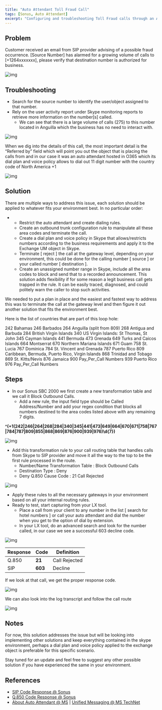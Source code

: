 ```yaml
---
title: "Auto Attendant Toll Fraud Call"
tags: [Sonus, Auto Attendant]
excerpt: "Configuring and troubleshooting Toll Fraud calls through an Auto Attendant"
---
```


## Problem

Customer  received an email from SIP provider advising of a possible fraud  occurrence. [Source Number] has alarmed for a growing volume of calls to  [+1264xxxxxxx], please verify that destination number is authorized for  business.



![img](https://lh3.googleusercontent.com/nf6tWexCKykmxDbX0BW-IuIlumIADMfWuo9rvHbTiSC1-0_fMfxVeHhIfmBfYEp7HGBk8yezgPJn1JBKrO7zJo_EukedV2m4hmL-pCK9JM-W8GvLNzp9CxWB0U9FDt74aRdXsOBeo95I0Eow1vHOV9PZhlPSS3udcxU0MbQukflVYnlrSBTFcE5xGWrFbD1G_Y0v7Ag7kIAFbUtBP6M3sSo4WCMDmLJZY0DDUqYsP_qZCJ0ONkuIl0q4S5y-T7VEo_NRxXThD25jp5TRhkwf6T0p3ZmBO53ybMQKcVGMVXyAP2WFCiiL1EXCSbhmFgCnhdW5uyG-w2FEFdqXG0d25yj96saiJD80iYrKkZqFU_z4CXJoaXEcCO41bBEj8gXxU-mhCdgCGF4l1rkLklbsi5UCPjpyyztaLtVP191cMJavD9JZ7m4PXXWOPR2jIkDkoVyPqA0shT2Q5bAKyOeiZau9P0amkhgyickjVyBtoaXzASLG1vaYy13JJY_vwDUELohQCICHyPY8h-zEKc6dURcvlkCBNrjTPrsj2uI7lCWPcnxILWmbLOHt1PSv-ZEqh7FX7XW9kc-XUBVfXx5p2f_Tg8qaluQVuZkrEENlWmRyIX9ocKVFU3LMFwlUutIuR8K8fw7EZsfEPsXaw01w_iuqed1DBOPoT6yU24D7=w259-h194-no)

 

## Troubleshooting

- Search for the source number to identify the user/object assigned to that number. 
- Rely on the user activity report under Skype monitoring reports to retrieve more information on the number[s] called. 
  - We  can see that there is a large volume of calls (275) to this number  located in Anguilla which the business has no need to interact with.

 

![img](https://lh3.googleusercontent.com/j33qYL1Mn5yruwfQv-zWocY7yJuPfuxKYj_ZBQYukaf9NDUGXu2co2L4IGTR4x84nvy23PDqIpJ6kALp5nA6570p52SWniA45Sxru50TnitoPE2ZdI9JC-kG8qj49kOfETJEu7l2F0NcAP29e6AaOQZhhnySoxzlaIGuST06BnAf_22_gygm4pJZluLU2OwFJUA7Iq4ljauRY9RSLObbJNeyOP9PJbsDQvtOa6efFdHRx9Dbcm-W3nDZb_NdjdhG91-r_yUeVp6LReh8AuMqvaniMo95MXVJjXWGNDZZc28lK92xqi5CYhWuTlw2Z3qrV9TQWyxLacFabJ3H819joDndtCeaz5xiY1FpUZ6QY4KbFr1KwY-ksdDeK5RF5_ThPtjbt-Gu8aDYA5VInOxLVZdt5iZ5p2_kvQo9C2VOUkfkt6HGDKKcNC4yY00v-QOCbf87NWhvWchVCBkmldirCvGily3eNxskl4tIv-8oIe6RdP4IQaqQGQCjYgeFV7wLxffctr9F8RrHTT47iGmhvu1-grRddfHguxDumFTcRE3WlY4LoJGy0Ep5fWSYUBYAc6G8c-dMB-tT9sKBlP7CxmESS7AkKqurpJv1thbEXZCRoaM6njtwhP-_GxK8zDmkANxe-O4SSHgWNlJwlOO43NTpSVnJBjNhY8JQaXAf=w1183-h810-no)

 

When  we dig into the details of this call, the most important detail is the  “Referred by” field which will point you out the object that is placing  the calls from  and in our case it was an auto attendant hosted in O365  which its dial plan and voice policy allows to dial out 11 digit number  with the country code of North America +1

 

![img](https://lh3.googleusercontent.com/saX3d-whMAmk2BUYZqJ6OAvdE-jDQLXIKUuO0dmijjy5FdTcbv6yOZNlDUvQVPyHZXmQdYTD57fjbH26b1DjQq6Wp9YrzDwZoOggkCdU6eBOy_-k_bXbGXDHCnGlrf_wQ6qlbGug3N1B87gmfKAO--bSyq8q2YVjDFy0SpJkfF7VhX6sjrKGlBcVkorCqBSX-JMQhnT9h9lnlPrHCPppkWudOwRsVasj9iotDgcH9WlcUIYGc_RB_swzzcvhvCj3Pxw1AQM39cb4NAu13jocHtjvNXKfoCzVwxSmZ5AMrx4BBZvjY3LgyFdc_w6YdvtZ37h0ePW001M92UKppKD96zdJnzVKf4lXw4SRQGIM2tBfhXxbA_eTuKrS5k0aw9u57iJJ92Bx4qRnKeGWvEMdWjSJ5Pl1wEhCHCitXEDXYGkMwHcG4MLo-5I8Znb5KNeTXzlXc3V76EKwmywoxmXHawE2faXfqFNdnjVvNFKm5hQQ_vVnZCzu-KsnpPNAHf4aKJdsJaiEO33361MR1KWFMZIW9Hs4eOatKkrO872gKr-fxPh69ptUZxL279r2uwyvOMm3bCTO5vvDQCWvSG0ptSfHIioibzt0MM96iXcaBq-puDvbAFQtQp5HALtHv5b5z_uN6KbrbHFA6TJtDVbnAH3LYt2e_AKrvZ-k4I01=w998-h547-no)




##  Solution

There  are multiple ways to address this issue, each solution should be  applied to whatever fits your environment best. In no particular order:

- - Restrict the auto attendant and create dialing rules. 
  - Create an outbound trunk configuration rule to manipulate all these area codes and terminate the call. 
  - Create  a dial plan and voice policy in Skype that allows/restricts numbers  according to the business requirements and apply it to the Exchange UM  object in Skype. 
  - Terminate  [ reject ] the call at the gateway level,  depending on your  environment, this could be done for the calling number [ source ] or  your called number [ destination ].
  - Create  an unassigned number range in Skype, include all the area codes to  block and send that to a recorded announcement. This solution adds  flexibility if for some reason a legit business call gets trapped in the  rule. It can be easily traced, diagnosed, and could politely warn the  caller  to stop such activities.

We  needed to put a plan in place and the easiest and fastest way to  address this was to terminate the call at the gateway level and then  figure it out another solution that fits the environment best.

 

Here is the list of countries that are part of this loop hole:

242     Bahamas
246     Barbados
264     Anguilla (split from 809)
268     Antigua and Barbuda
284     British Virgin Islands
340     US Virgin Islands: St Thomas, St John
345     Cayman Islands
441     Bermuda
473     Grenada
649     Turks and Caicos Islands
664     Montserrat
670     Northern Mariana Islands
671     Guam
758     St. Lucia
767     Dominica
784     St. Vincent and Grenada
787     Puerto Rico
809    Caribbean, Bermuda, Puerto Rico, Virgin Islands
868    Trinidad and Tobago
869    St. Kitts/Nevis
876    Jamaica
900    Pay_Per_Call Numbers
939    Puerto Rico
976    Pay_Per_Call Numbers

 

## Steps

- In our Sonus SBC 2000 we first create a new transformation table and we call it Block Outbound Calls. 
  - Add  a new rule, the input field type should be Called Address/Number and  add your regex condition that blocks all numbers destined to the area  codes listed above with any remaining 7 digits. 

**^(\+1(242|246|264|268|284|340|345|441|473|649|664|670|671|758|767|784|787|809|855|868|869|876|900|939|976)\d{7})**



![img](https://lh3.googleusercontent.com/q6xqGZhZKBLTmoqlwU3OaCLcS8zewVjcirTF24RPpPMyA7nxnNZJo2SLsnx1mYTdY2pTyIXgShJy0cDkfLQtvmySNrK4DpvZI8o3d9PfA7gSy7Nzp-hfgIsKJ9t4Yk98Nle7LDaB-EDNXOEYMTUWLTnK8gvOvRAj5_qZg3tcA18gKvumHgJH8qVw91xayXOtIKnOHnL95f-_lsANSPMJjCFoMeyW2cDl7Dx9KGg5SU85AKHbpCs1NHdJHooJX3JEI7vPSFVHMd7ly57NL5kw8HrAGyCCs9WQK6wVzxeEZB9SO9po-NwARf6le1EQy8xsu3HMH7inQzimGB-DYcZWJbMymxZGFB8TMZ5gJh_pDxj0SCSQiC0jENL0kJGZFscX3J6voerZqvN4DkEM5VyBJf1I5Yp-UzYyOOjf1mpGXtPhw3aplnBq2DNKfwyzRdK6TmbZiwTotPrHgLY4M9thDlkQGrXP6Cipzx_eg5FaebTPnspVyFsOWEBRnuE4g7MIN8Il7nNKblHOovbOdxdZMU0UsRRreaOLJCfk6PY4eXlBf1gWtpZh9WO9gRBR73U9ZpVY766AcNmyXmm23uUrqNMaExG6EII87TesPQvh0A07dxWkFKu4mt2EeQSliA7ucZyQpz5fp-hk_G2omnv-Sh3VSNOSVZofYNoDkug0=w1235-h577-no)

 

- Add  this transformation rule to your call routing table that handles calls  from Skype to SIP provider and move it all the way to the top to be the  first rule processed in the route.
  - Number/Name Transformation Table : Block Outbound Calls 
  - Destination Type : Deny 
  - Deny Q.850 Cause Code : 21 Call Rejected

 

![img](https://lh3.googleusercontent.com/uZqDeYRKbpaYZsoAEqgbL4XKnsVxNjETEfKL9uIpc9NTJMq1POSisemzIo52Bcs5dfa42P_F_DkEKA6XVDq52x1yjZ29Z8tTcTo8w4iWZVw4x2GNLBKzIWQnyvGiKOz87UVTANKw6-2wRTsCbFlG2cX7OdXAYMn_m8Q0q9pJze6GudAN32R4xeNmZohBaGaqXeXemwKO5Q1uSwppszWK37caQIA_1qzSbuUz5-RSoRbp9e1qR42XTkCfOhGmA1Yj7t6ykRkKOHrrRE0O0tD_v-2I0A2r7uE3qzQhR3pq0VnwV2JZwurujTMDTb2ofqi2QdlNveNHbuI94lr-acgG---zeUjI_Jhh6TqcbOn373DEDklULDsTDbpxXinFzcvy1quX0O40P8D4E25Zt3AutSWbk1HCOfcwYmJljkEzY_I6MFOwC1bF-uC0b6geviLQBQ7wtCUZbWFDdlEq4gTTsA_ROEOMqjYhcfedHrCDdHx0EbPICEdx2PNuOrjZgUO4qGJIn14sz5lVp9ZV8oFbEGz9o0eReN37th5n_JbjG77gmQ74om-rzsaeGUy5c9u_9_Z_MnKwaXlUDW2xzCGlADIJAgqZ5vZuT9AGr7nIu5QRK_NomU2gtc2tVaMqkLVUlEGs4sgBkyVvly8z7885iki0Fk2G0t06dz_4IjbN=w1031-h606-no)

 

- Apply these rules to all the necessary gateways in your environment based on all your internal routing rules.
- Ready to test, start capturing from your LX tool.
  - Place  a call from your client to any number in the list [ search for hotel  numbers ] or call your auto attendant and dial the number when you get  to the option of dial by extension.
  - In your LX tool, do an advanced search and look for the number called, in our case we see a successful 603 decline code.

 

![img](https://lh3.googleusercontent.com/hSf-zkiGrXYMH265zCp12btTk74encuUmeXs86W54NQnoCsEVG2_KE0SLMUxmGpVXguddQ-MKacnoDprYngcSuE3NI4ya9yDU5g5fBbWr3lJzCgd1rSRTdzlxkzBPCzjd8nyjT3WPbaf8ik4IpluOhT9k6QOiNq04q8VaZDz5Mq_fY8AUO5zaCQOanVzRptt89UbPGGptlm5fF00GeMt1qNSusF-JEtlQ6Z2r0RYNGT5R04q09l8eDX68UWj9p_k_8azSA81LW2J7jhjKA4_XzvXDZGl6E7wCfxDyr00D9TE6x3kI4h-ExbZPbR2VvJ-fiX6wzQyZzNVqFjelrmR-hwjvKXamuopBGUYJgzniM2qHkH1BVR9JQyhKt-BMYtCLPDUYQuVvNgUMj0oajpvPA0_Innqcbv7G3tVOcfCrJWO5SbDJj-G8_TqDZYIe7ioXYMbZmNSJ42bCmkMCQLeh3OO_feTlGw7WKW2lg1iYecXfsYMiSV_wPUsLk-z8SrpeiKl-Z-JC2Zx8-kuFQJmcEkSf_y80L1rw-LLyUnPl8zsiebJQSQMVGuIoYJXpq7rhQmxkPuDV5yo8vKwYUle4URuf8d5tBmHtmMyErdLy26Hj2WQlKGyC62AbY6RPQG-ZI4u3t8-_IDja4cajOH1PIDn-nvUeRnrHh7_0RHb=w1124-h295-no)

 

| Response | Code    | Definition    |
| -------- | ------- | ------------- |
| Q.850    | **21**  | Call Rejected |
| SIP      | **603** | Decline       |

If we look at that call, we get the proper response code.

 

![img](https://lh3.googleusercontent.com/lh2LTcYzMcicygeyMbL99HEX_S9vc3huzgyQWgAcL-EaxSF84p1n_rRSpbLTgohj4bHvfYvT6zBrSRT5pcHGHVaCKNBssru1hdo3Q2edHZ5H77v-Ra11w9lqU_uyGI49A6k-TOa41g_saDOwbP67vqAppza-q_WmGeUafs8-uU7vvoN9ljgPSl9ACyB9AznRiP8ZglCvldOoVXnubw4qShkAOQbxeyYmP67NwmLd77i-79G5viGCRdKEiKMlDLxq4h2sHIe5yqZ3U7v184LVhvBgvdygi0ihH-L56jbw2GhXoR3RAk4j0H5bYFLBEf5NfiI5v5wjzxv4RaKz8OkaUNCa-F9NJsVtadWN2zRmlZfVgtxQTHPEhSuluFtMEdYnJfn3_XL9uGwsK-gKOe9tCELAdMd6idKtBI5sTtWuq1Z8SBziaeBDem-g1MnC09PD5aJVxXb_tA_WwiyoHr0Kl5o2UT6csa7hjpDRzz-ApgLsh7OVAgdDi7V8THoJWBGc3v9fFIlU6IOA4N2Z4L7tlKb4Z0jrur8G7oBXCg8BlTSjM6VlQy4FUDujVX-cFB_NMbG5fpD4g75CKre65ezHz5G86vtcXNrCRcRdDt6IIOnS3s3RzNswy3NLuRAlBUXGfopDJnc6zPRgMRUXranyna22LSDb1-9rm6fqDZUK=w1151-h382-no)

 

We can also look into the log transcript and follow the call route

 

![img](https://lh3.googleusercontent.com/-iGwuDKdJr_U2Pda27Uizel2VZGYpzdpcGqsa6e3dE9c3KLqE9v0uI7WZRXz_d_uY3YVwQS4Oa5c7Ft0WpyFbnZOHRi2HTv4PeteNFOc9EcIkjPVcBKy0WQ-hzmWD-AMwoM6gKmLLnb7yTsdUOWOqSrFCk8y5RfSYmXDRj6yj-SqWSY6yVGUhoiEegdUsA0GVfVR_P6cC6_673jXDSaqJzx2A77Fl9KI6YVs59llY7KFDn-zMLReEDjGE1gD9jnRzlQAXbnIEPL-d993D7RqqfyMlxhRD5bYzNCprKpz6-fLChbQd0KzS7VDcSBq7QMYdK5fCZKEFGNW6kXODJBtZ3C0Ekk5fPEqvG9iL82rI65Eo4xlI1E5WRm0Y9GDMMDFmvA3hk0hJA4Ik0okfJjsBTzYXWe3NZm7frNiZudBR1G1er1pIJZEI3L8W-q1XEt52I4xQyBYh69Vo0dDSJdJeSCxiCyw65Ck1sxZq1JYTTjAWfIlHsCt45ElJ3JzGDoMWFb8aDXI-BP2f_ocjunRkBvUEFDzRYcd7s_f-Wf3nElSNJwch4U5ogFhUvndyMAbriXXL9Uwq5gk6x1V6GqHXZAebb-yFF_vyOuyXHoWWmvdu6MGw8NYaw-Wus9RH_160u07JC_8NE0RHK8rX7yl_K9S5FmLU-_rGDlZmH_I=w953-h326-no)






##  Notes

For  now, this solution addresses the issue but will be looking into  implementing other solutions and keep everything contained in the skype  environment, perhaps a dial plan and voice policy applied to the  exchange object is preferable for this specific scenario.

Stay  tuned for an update and feel free to suggest any other possible  solution if you have experienced the same in your environment.



## References

 

- [SIP Code Response @ Sonus](https://support.sonus.net/display/UXAPIDOC/SIP+Response+Codes+-+Reference)
- [Q.850 Code Response @ Sonus](https://support.sonus.net/display/UXAPIDOC/Q.850+Cause+Codes+-+Reference)
- [About Auto Attendant @ MS](https://technet.microsoft.com/en-us/library/cc526581.aspx) | [Unified Messaging @ MS TechNet](https://technet.microsoft.com/en-us/library/cc526590.aspx)

